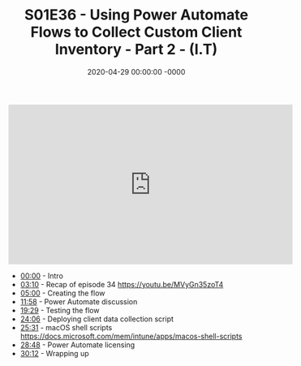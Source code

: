 ﻿---
layout: post
title: "S01E36 - Using Power Automate Flows to Collect Custom Client Inventory - Part 2 - (I.T)"
date: 2020-04-29 00:00:00 -0000
categories:
---

<iframe loading="lazy" width="560" height="315" src="https://www.youtube.com/embed/kIymEOBA7nQ" title="YouTube video player" frameborder="0" allow="accelerometer; autoplay; clipboard-write; encrypted-media; gyroscope; picture-in-picture" allowfullscreen></iframe>

* [00:00](https://www.youtube.com/watch?v=kIymEOBA7nQ&t=0s) - Intro
* [03:10](https://www.youtube.com/watch?v=kIymEOBA7nQ&t=190s) - Recap of episode 34
https://youtu.be/MVyGn35zoT4
* [05:00](https://www.youtube.com/watch?v=kIymEOBA7nQ&t=300s) - Creating the flow
* [11:58](https://www.youtube.com/watch?v=kIymEOBA7nQ&t=718s) - Power Automate discussion
* [19:29](https://www.youtube.com/watch?v=kIymEOBA7nQ&t=1169s) - Testing the flow
* [24:06](https://www.youtube.com/watch?v=kIymEOBA7nQ&t=1446s) - Deploying client data collection script
* [25:31](https://www.youtube.com/watch?v=kIymEOBA7nQ&t=1531s) - macOS shell scripts
https://docs.microsoft.com/mem/intune/apps/macos-shell-scripts
* [28:48](https://www.youtube.com/watch?v=kIymEOBA7nQ&t=1728s) - Power Automate licensing
* [30:12](https://www.youtube.com/watch?v=kIymEOBA7nQ&t=1812s) - Wrapping up

